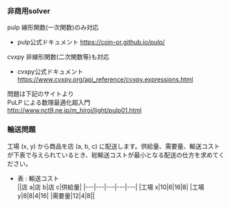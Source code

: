 ### 非商用solver

pulp 線形関数(一次関数)のみ対応  
- pulp公式ドキュメント
https://coin-or.github.io/pulp/

cvxpy 非線形関数(二次関数等)も対応  

- cvxpy公式ドキュメント
https://www.cvxpy.org/api_reference/cvxpy.expressions.html

問題は下記のサイトより  
PuLP による数理最適化超入門  
http://www.nct9.ne.jp/m_hiroi/light/pulp01.html

### 輸送問題
工場 (x, y) から商品を店 (a, b, c) に配送します。供給量、需要量、輸送コストが下表で与えられているとき、総輸送コストが最小となる配送の仕方を求めてください。  

- 表 : 輸送コスト  
||店 a|店 b|店 c|供給量|
|---|---|---|---|---|
|工場 x|10|6|16|8|
|工場 y|8|8|4|16|
|需要量|12|4|8||	